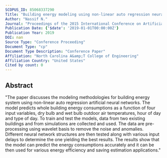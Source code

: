 ```yaml
---
SCOPUS_ID: 85068337290
Title: "Building energy modeling using non-linear auto regression neural networks"
Author: "Nassif N."
Journal: "Proceedings of the 2015 International Conference on Artificial Intelligence, ICAI 2015 - WORLDCOMP 2015"
Publication Date: {'$date': '2019-01-01T00:00:00Z'}
Publication Year: 2019
DOI: nan
Source Type: "Conference Proceeding"
Document Type: "cp"
Document Type Description: "Conference Paper"
Affiliation: "North Carolina A&amp;T College of Engineering"
Affiliation Country: "United States"
Cited by count: 0
---
```


## Abstract
"The paper discusses the modeling methodologies for building energy system using non-linear auto regression artificial neural networks. The model predicts whole building energy consumptions as a function of four input variables, dry bulb and wet bulb outdoor air temperatures, hour of day and type of day. To train and test the models, data from two existing buildings and from simulations are collected and used. The data are pre-processing using wavelet basis to remove the noise and anomalies. Different neural network structures are then tested along with various input delays to determine the one yielding the best results. The results show that the model can predict the energy consumptions accurately and it can be then used for various energy efficiency and saving estimation applications."
